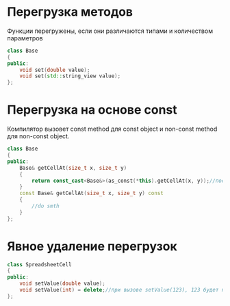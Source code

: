 # Перегрузка методов
Функции перегружены, если они различаются типами и количеством параметров

```cpp
class Base
{
public:
	void set(double value);
	void set(std::string_view value);
};
```

# Перегрузка на основе const
Компилятор вызовет const method для const object и non-const method для non-const object.

```cpp
class Base
{
public:
	Base& getCellAt(size_t x, size_t y)
	{
		return const_cast<Base&>(as_const(*this).getCellAt(x, y));//поскольку эти 2 метода отвечают за возврат значения клетки, они не изменяют объект, мы можем перенаправить вызов на const метод, чтобы не дублировать код
	}
	const Base& getCellAt(size_t x, size_t y) const
	{
		//do smth
	}
};
```

# Явное удаление перегрузок
```cpp
class SpreadsheetCell
{
public:
	void setValue(double value);
	void setValue(int) = delete;//при вызове setValue(123), 123 будет преобразовывать к double, а не использовать перегрузку с int
};
```